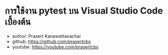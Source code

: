 # การใช้งาน pytest บน Visual Studio Code เบื้องต้น
* author: Prasert Kanawattanachai
* github: https://github.com/prasertcbs
* youtube: https://youtube.com/prasertcbs